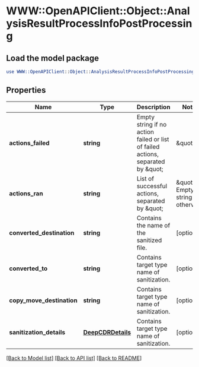 # WWW::OpenAPIClient::Object::AnalysisResultProcessInfoPostProcessing

## Load the model package
```perl
use WWW::OpenAPIClient::Object::AnalysisResultProcessInfoPostProcessing;
```

## Properties
Name | Type | Description | Notes
------------ | ------------- | ------------- | -------------
**actions_failed** | **string** | Empty string if no action failed or list of failed actions, separated by \&quot;|\&quot;. | [optional] 
**actions_ran** | **string** | List of successful actions, separated by \&quot;|\&quot;. Empty string if otherwise. | [optional] 
**converted_destination** | **string** | Contains the name of the sanitized file. | [optional] 
**converted_to** | **string** | Contains target type name of sanitization. | [optional] 
**copy_move_destination** | **string** | Contains target type name of sanitization. | [optional] 
**sanitization_details** | [**DeepCDRDetails**](DeepCDRDetails.md) | Contains target type name of sanitization. | [optional] 

[[Back to Model list]](../README.md#documentation-for-models) [[Back to API list]](../README.md#documentation-for-api-endpoints) [[Back to README]](../README.md)


